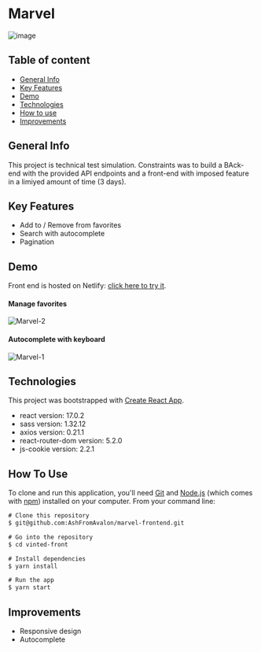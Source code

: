 # Marvel 
![image](https://user-images.githubusercontent.com/71220636/122914154-a4c7b180-d35a-11eb-9ac5-b2d53798a3d3.png)


## Table of content 

* [General Info](#general-info)
* [Key Features](#key-features)
* [Demo](#demo)
* [Technologies](#technologies)
* [How to use](#how-to-use)
* [Improvements](#improvements)

## General Info

This project is technical test simulation.
Constraints was to build a BAck-end with the provided API endpoints and a front-end with imposed feature in a limiyed amount of time (3 days).

## Key Features

* Add to / Remove from favorites
* Search with autocomplete
* Pagination


## Demo 

Front end is hosted on Netlify: [click here to try it](https://thomas-lebihan-vinted-front.netlify.app/). 

#### Manage favorites

![Marvel-2](https://user-images.githubusercontent.com/71220636/122913993-7649d680-d35a-11eb-8355-312ce8b84a45.gif)


#### Autocomplete with keyboard

![Marvel-1](https://user-images.githubusercontent.com/71220636/122913960-6a5e1480-d35a-11eb-8904-32a1ed4b2370.gif)


## Technologies

This project was bootstrapped with [Create React App](https://thomas-lebihan-marvel-front.netlify.app/).

* react version: 17.0.2
* sass version: 1.32.12
* axios version: 0.21.1
* react-router-dom version: 5.2.0
* js-cookie version: 2.2.1


## How To Use
To clone and run this application, you'll need [Git](https://git-scm.com/) and [Node.js](https://nodejs.org/en/download/) (which comes with [npm](http://npmjs.com/)) installed on your computer. From your command line:

```diff
# Clone this repository
$ git@github.com:AshFromAvalon/marvel-frontend.git

# Go into the repository
$ cd vinted-front

# Install dependencies
$ yarn install

# Run the app
$ yarn start
```

## Improvements

* Responsive design
* Autocomplete
